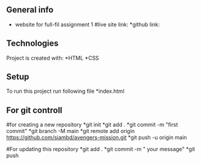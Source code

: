 ## General info

- website for full-fil assignment 1
  #live site link:
  *github link:

## Technologies

Project is created with:
*HTML
*CSS

## Setup

To run this project run following file
\*index.html

## For git controll

#for creating a new repository
*git init
*git add .
*git commit -m "first commit"
*git branch -M main
*git remote add origin https://github.com/siambd/avengers-mission.git
*git push -u origin main

#For updating this repository
*git add .
*git commit -m " your message"
\*git push

